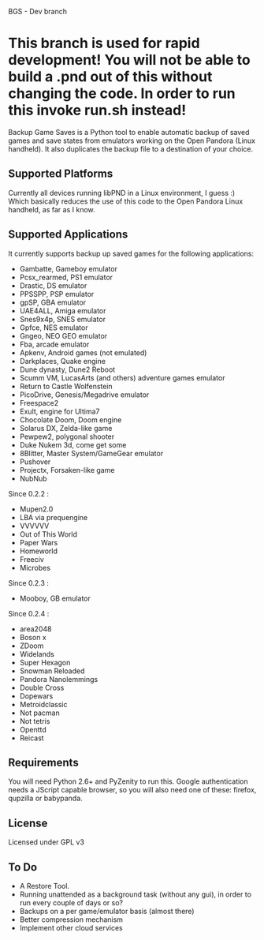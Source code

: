 BGS - Dev branch

This branch is used for rapid development! You will not be able to build a .pnd out of this without changing the code.
In order to run this invoke run.sh instead!
===

Backup Game Saves is a Python tool to enable automatic backup of saved games and save states from emulators working on the Open Pandora (Linux handheld). It also duplicates the backup file to a destination of your choice. 

Supported Platforms
-------------------

Currently all devices running libPND in a Linux environment, I guess :) Which basically reduces the use of this code to the Open Pandora Linux handheld, as far as I know. 

Supported Applications
----------------------
It currently supports backup up saved games for the following applications: 

- Gambatte, Gameboy emulator
- Pcsx_rearmed, PS1 emulator
- Drastic, DS emulator
- PPSSPP, PSP emulator
- gpSP, GBA emulator
- UAE4ALL, Amiga emulator
- Snes9x4p, SNES emulator
- Gpfce, NES emulator
- Gngeo, NEO GEO emulator
- Fba, arcade emulator
- Apkenv, Android games (not emulated)
- Darkplaces, Quake engine
- Dune dynasty, Dune2 Reboot
- Scumm VM, LucasArts (and others) adventure games emulator
- Return to Castle Wolfenstein
- PicoDrive, Genesis/Megadrive emulator
- Freespace2
- Exult, engine for Ultima7
- Chocolate Doom, Doom engine
- Solarus DX, Zelda-like game
- Pewpew2, polygonal shooter
- Duke Nukem 3d, come get some
- 8Blitter, Master System/GameGear emulator
- Pushover
- Projectx, Forsaken-like game	
- NubNub	

Since 0.2.2 :
- Mupen2.0
- LBA via prequengine
- VVVVVV
- Out of This World
- Paper Wars
- Homeworld
- Freeciv
- Microbes

Since 0.2.3 : 
- Mooboy, GB emulator

Since 0.2.4 : 	
- area2048
- Boson x
- ZDoom
- Widelands
- Super Hexagon
- Snowman Reloaded
- Pandora Nanolemmings
- Double Cross
- Dopewars
- Metroidclassic
- Not pacman
- Not tetris
- Openttd
- Reicast	

Requirements
------------

You will need Python 2.6+ and PyZenity to run this.
Google authentication needs a JScript capable browser, so you will also need one of these: firefox, qupzilla or babypanda.

License
-------

Licensed under GPL v3

To Do
-----

- A Restore Tool. 
- Running unattended as a background task (without any gui), in order to run every couple of days or so?
- Backups on a per game/emulator basis (almost there)
- Better compression mechanism
- Implement other cloud services
